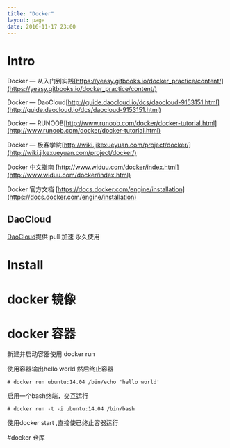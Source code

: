 ```yaml
---
title: "Docker"
layout: page
date: 2016-11-17 23:00
---
```


# Intro

Docker — 从入门到实践[https://yeasy.gitbooks.io/docker_practice/content/](https://yeasy.gitbooks.io/docker_practice/content/)

Docker — DaoCloud[http://guide.daocloud.io/dcs/daocloud-9153151.html](http://guide.daocloud.io/dcs/daocloud-9153151.html)

Docker — RUNOOB[http://www.runoob.com/docker/docker-tutorial.html](http://www.runoob.com/docker/docker-tutorial.html)

Docker — 极客学院[http://wiki.jikexueyuan.com/project/docker/](http://wiki.jikexueyuan.com/project/docker/)

Docker 中文指南 [http://www.widuu.com/docker/index.html](http://www.widuu.com/docker/index.html)

Docker 官方文档 [https://docs.docker.com/engine/installation](https://docs.docker.com/engine/installation)

## DaoCloud

[DaoCloud](https://www.daocloud.io/mirror#accelerator-doc)提供 pull 加速 永久使用

# Install

# docker 镜像


# docker 容器

新建并启动容器使用 docker run 

使用容器输出hello world 然后终止容器

```
# docker run ubuntu:14.04 /bin/echo 'hello world'
```

启用一个bash终端，交互运行

```
# docker run -t -i ubuntu:14.04 /bin/bash
```

使用docker start ,直接使已终止容器运行

#docker 仓库

